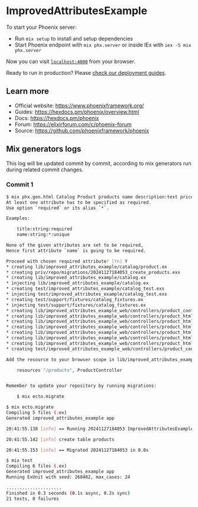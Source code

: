 # ImprovedAttributesExample

To start your Phoenix server:

  * Run `mix setup` to install and setup dependencies
  * Start Phoenix endpoint with `mix phx.server` or inside IEx with `iex -S mix phx.server`

Now you can visit [`localhost:4000`](http://localhost:4000) from your browser.

Ready to run in production? Please [check our deployment guides](https://hexdocs.pm/phoenix/deployment.html).

## Learn more

  * Official website: https://www.phoenixframework.org/
  * Guides: https://hexdocs.pm/phoenix/overview.html
  * Docs: https://hexdocs.pm/phoenix
  * Forum: https://elixirforum.com/c/phoenix-forum
  * Source: https://github.com/phoenixframework/phoenix

## Mix generators logs

This log will be updated commit by commit, according to mix generators run during related commit changes.

### Commit 1

```bash
$ mix phx.gen.html Catalog Product products name description:text price:decimal:precision,10:scale,5:default,21.98 rate:float:default,5.0 code:integer:default,1234
At least one attribute has to be specified as required.
Use option `required` or its alias `*`.

Examples:

    title:string:required
    name:string:*:unique

None of the given attributes are set to be required,
Hence first attribute `name` is going to be required.

Proceed with chosen required attribute? [Yn] Y
* creating lib/improved_attributes_example/catalog/product.ex
* creating priv/repo/migrations/20241127184053_create_products.exs
* creating lib/improved_attributes_example/catalog.ex
* injecting lib/improved_attributes_example/catalog.ex
* creating test/improved_attributes_example/catalog_test.exs
* injecting test/improved_attributes_example/catalog_test.exs
* creating test/support/fixtures/catalog_fixtures.ex
* injecting test/support/fixtures/catalog_fixtures.ex
* creating lib/improved_attributes_example_web/controllers/product_controller.ex
* creating lib/improved_attributes_example_web/controllers/product_html/edit.html.heex
* creating lib/improved_attributes_example_web/controllers/product_html/index.html.heex
* creating lib/improved_attributes_example_web/controllers/product_html/new.html.heex
* creating lib/improved_attributes_example_web/controllers/product_html/show.html.heex
* creating lib/improved_attributes_example_web/controllers/product_html/product_form.html.heex
* creating lib/improved_attributes_example_web/controllers/product_html.ex
* creating test/improved_attributes_example_web/controllers/product_controller_test.exs

Add the resource to your browser scope in lib/improved_attributes_example_web/router.ex:

    resources "/products", ProductController


Remember to update your repository by running migrations:

    $ mix ecto.migrate

$ mix ecto.migrate
Compiling 5 files (.ex)
Generated improved_attributes_example app

20:41:55.138 [info] == Running 20241127184053 ImprovedAttributesExample.Repo.Migrations.CreateProducts.change/0 forward

20:41:55.142 [info] create table products

20:41:55.153 [info] == Migrated 20241127184053 in 0.0s

$ mix test
Compiling 6 files (.ex)
Generated improved_attributes_example app
Running ExUnit with seed: 268482, max_cases: 24

.....................
Finished in 0.3 seconds (0.1s async, 0.2s sync)
21 tests, 0 failures
```
